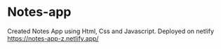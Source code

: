 # Notes-app
Created Notes App using Html, Css and Javascript. Deployed on netlify https://notes-app-z.netlify.app/
